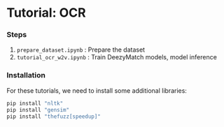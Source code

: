 # Tutorial: OCR

### Steps

1. `prepare_dataset.ipynb` : Prepare the dataset
2. `tutorial_ocr_w2v.ipynb` : Train DeezyMatch models, model inference 

### Installation

For these tutorials, we need to install some additional libraries:

```bash
pip install "nltk"
pip install "gensim"
pip install "thefuzz[speedup]"
```
